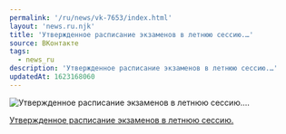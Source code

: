 ```yaml
---
permalink: '/ru/news/vk-7653/index.html'
layout: 'news.ru.njk'
title: 'Утвержденное расписание экзаменов в летнюю сессию.…'
source: ВКонтакте
tags:
  - news_ru
description: 'Утвержденное расписание экзаменов в летнюю сессию.…'
updatedAt: 1623168060
---
```

![Утвержденное расписание экзаменов в летнюю сессию.…](https://sun9-41.userapi.com/sun9-44/impg/j2oB96nGSGwGVW9xooUzLclexKyouWXiXuTfXw/RbpMf62D8yw.jpg?size=150x80&quality=96&crop=87,0,900,480&sign=89fd950380a7ca1009f6df481c6fe158&c_uniq_tag=KB6G-xHBc-ePXHUi1bJwIsBjSPlT_fUxuhxJlDI4tFU&type=share)

[Утвержденное расписание экзаменов в летнюю сессию.](https://docs.google.com/spreadsheets/d/1XcY9uyjseJHvoXXuwuJPvKGVDGu0g-bVQkF6Ukr-blw/edit?usp=sharing)
